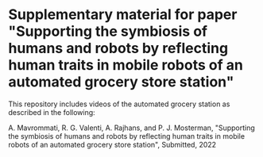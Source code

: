 # Supplementary material for paper "Supporting the symbiosis of humans and robots by reflecting human traits in mobile robots of an automated grocery store station"

This repository includes videos of the automated grocery station as described in the following: 

A. Mavrommati, R. G. Valenti, A. Rajhans, and P. J. Mosterman, "Supporting the symbiosis of humans and robots by reflecting human traits in mobile robots of an automated grocery store station", Submitted, 2022
